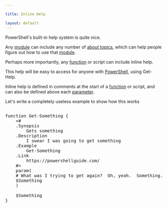 ```yaml
---

title: Inline Help

layout: default
---
```


PowerShell's built-in help system is quite nice.

Any [module](/PowerShell/Modules) can include any number of [about topics](/PowerShell/Help/About-Topics), which can help people figure out how to use that [module](/PowerShell/Modules).

Perhaps more importantly, any [function](/PowerShell/Functions) or script can include inline help.

This help will be easy to access for anyone with [PowerShell](/PowerShell), using Get-Help.


Inline help is defined in comments at the start of a [function](/PowerShell/Functions) or script, and can also be defined above each [parameter](/PowerShell/Parameters).


Let's write a completely useless example to show how this works

<pre><br/><span class='Verbose'>function</span>&nbsp;<span class='Verbose'>Get-Something</span>&nbsp;<span class='Magenta'>{</span><br/>&nbsp;&nbsp;&nbsp;&nbsp;<span class='Success'><#
    .Synopsis
        Gets something
    .Description
        I swear I was going to get something
    .Example
        Get-Something
    .Link
        https://powershellguide.com/
    #></span><br/>&nbsp;&nbsp;&nbsp;&nbsp;<span class='Verbose'>param</span><span class='Magenta'>(</span><br/>&nbsp;&nbsp;&nbsp;&nbsp;<span class='Success'># What was I trying to get again?  Oh, yeah.  Something.</span><br/>&nbsp;&nbsp;&nbsp;&nbsp;<span class='Warning'>$Something</span><br/>&nbsp;&nbsp;&nbsp;&nbsp;<span class='Magenta'>)</span><br/><br/>&nbsp;&nbsp;&nbsp;&nbsp;<span class='Warning'>$Something</span><br/><span class='Magenta'>}</span><br/></pre>
